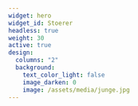 ```yaml
---
widget: hero
widget_id: Stoerer
headless: true
weight: 30
active: true
design:
  columns: "2"
  background:
    text_color_light: false
    image_darken: 0
    image: /assets/media/junge.jpg
---
```

<br>

<br>

<br>

<br>

<br>

<br>

<br>

<br>

<br>

![]()